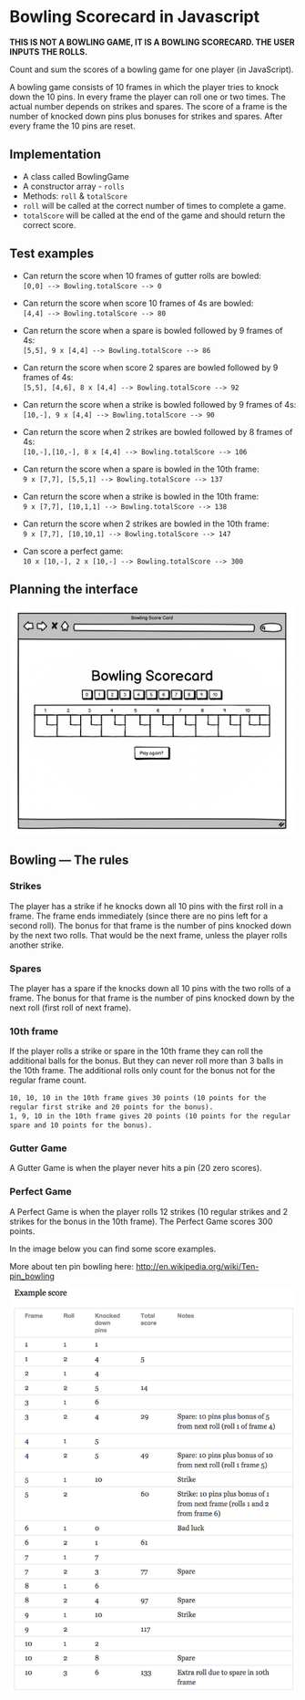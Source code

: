 
Bowling Scorecard in Javascript
================================

**THIS IS NOT A BOWLING GAME, IT IS A BOWLING SCORECARD. THE USER INPUTS THE ROLLS.**

Count and sum the scores of a bowling game for one player (in JavaScript).

A bowling game consists of 10 frames in which the player tries to knock down the 10 pins. In every frame the player can roll one or two times. The actual number depends on strikes and spares. The score of a frame is the number of knocked down pins plus bonuses for strikes and spares. After every frame the 10 pins are reset.

## Implementation

- A class called BowlingGame
- A constructor array - `rolls`  
- Methods: `roll` & `totalScore`
- `roll` will be called at the correct number of times to complete a game.
- `totalScore` will be called at the end of the game and should return the correct score.

## Test examples

- Can return the score when 10 frames of gutter rolls are bowled:  
`[0,0] --> Bowling.totalScore --> 0`

- Can return the score when score 10 frames of 4s are bowled:  
`[4,4] --> Bowling.totalScore --> 80`

- Can return the score when a spare is bowled followed by 9 frames of 4s:  
`[5,5], 9 x [4,4] --> Bowling.totalScore --> 86`

- Can return the score when score 2 spares are bowled followed by 9 frames of 4s:  
`[5,5], [4,6], 8 x [4,4] --> Bowling.totalScore --> 92`

- Can return the score when a strike is bowled followed by 9 frames of 4s:  
`[10,-], 9 x [4,4] --> Bowling.totalScore --> 90`

- Can return the score when 2 strikes are bowled followed by 8 frames of 4s:  
`[10,-],[10,-], 8 x [4,4] --> Bowling.totalScore --> 106`

- Can return the score when a spare is bowled in the 10th frame:  
`9 x [7,7], [5,5,1] --> Bowling.totalScore --> 137`
 
- Can return the score when a strike is bowled in the 10th frame:  
`9 x [7,7], [10,1,1] --> Bowling.totalScore --> 138`

- Can return the score when 2 strikes are bowled in the 10th frame:  
`9 x [7,7], [10,10,1] --> Bowling.totalScore --> 147`

- Can score a perfect game:  
`10 x [10,-], 2 x [10,-] --> Bowling.totalScore --> 300`

## Planning the interface

![interface](images/interface-plan.png)

## Bowling — The rules

### Strikes

The player has a strike if he knocks down all 10 pins with the first roll in a frame. The frame ends immediately (since there are no pins left for a second roll). The bonus for that frame is the number of pins knocked down by the next two rolls. That would be the next frame, unless the player rolls another strike.

### Spares

The player has a spare if the knocks down all 10 pins with the two rolls of a frame. The bonus for that frame is the number of pins knocked down by the next roll (first roll of next frame).

### 10th frame

If the player rolls a strike or spare in the 10th frame they can roll the additional balls for the bonus. But they can never roll more than 3 balls in the 10th frame. The additional rolls only count for the bonus not for the regular frame count.

    10, 10, 10 in the 10th frame gives 30 points (10 points for the regular first strike and 20 points for the bonus).
    1, 9, 10 in the 10th frame gives 20 points (10 points for the regular spare and 10 points for the bonus).

### Gutter Game

A Gutter Game is when the player never hits a pin (20 zero scores).


### Perfect Game

A Perfect Game is when the player rolls 12 strikes (10 regular strikes and 2 strikes for the bonus in the 10th frame). The Perfect Game scores 300 points.

In the image below you can find some score examples.

More about ten pin bowling here: http://en.wikipedia.org/wiki/Ten-pin_bowling

![Ten Pin Score Example](images/example_ten_pin_scoring.png)


